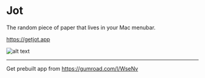 # Jot
The random piece of paper that lives in your Mac menubar.

https://getjot.app


![alt text](https://getjot.app/assets/PopOver.png "Logo Title Text 1")

---
Get prebuilt app from https://gumroad.com/l/WseNv
